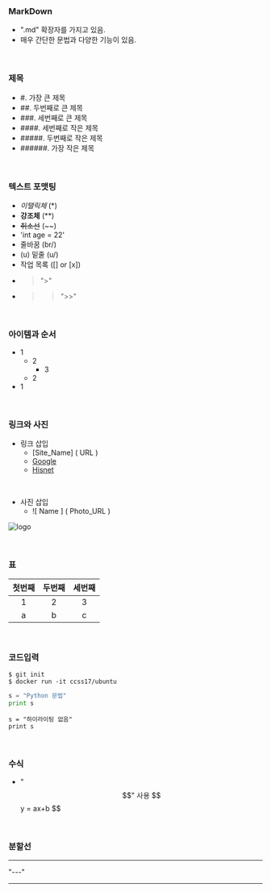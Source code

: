 ### MarkDown

- ".md" 확장자를 가지고 있음.
- 매우 간단한 문법과 다양한 기능이 있음.

<br/>

### 제목

- #. 가장 큰 제목
- ##. 두번째로 큰 제목
- ###. 세번째로 큰 제목
- ####. 세번째로 작은 제목
- #####. 두번째로 작은 제목
- ######. 가장 작은 제목

<br/>

### 텍스트 포맷팅

- _이탤릭체_ (\*)
- **강조체** (\*\*)
- ~~취소선~~ (~~)
- 'int age = 22'
- 줄바꿈 (br/)
- (u) 밑줄 (u/)
- 작업 목록 ([] or [x])
- > ">"
- > > ">>"

<br/>

### 아이템과 순서

- 1
  - 2
    - 3
  - 2
- 1

<br/>

### 링크와 사진

- 링크 삽입
  - [Site_Name] ( URL )
  - [Google](https://www.google.com)
  - [Hisnet](http://hisnet.handong.edu)

<br/>

- 사진 삽입
  - ![ Name ] ( Photo_URL )

![logo](https://upload.wikimedia.org/wikipedia/commons/thumb/0/09/HGU-Emblem-eng2.png/150px-HGU-Emblem-eng2.png)

<br/>

### 표

| 첫번째 | 두번째 | 세번째 |
| :----: | :----: | :----: |
|   1    |   2    |   3    |
|   a    |   b    |   c    |

<br/>

### 코드입력

```shell
$ git init
$ docker run -it ccss17/ubuntu
```

```python
s = "Python 문법"
print s
```

```
s = "하이라이팅 없음"
print s
```

<br/>

### 수식

- "$$" 사용
$$ y = ax+b $$

<br/>

### 분할선

---

"---"

---

<br/>
